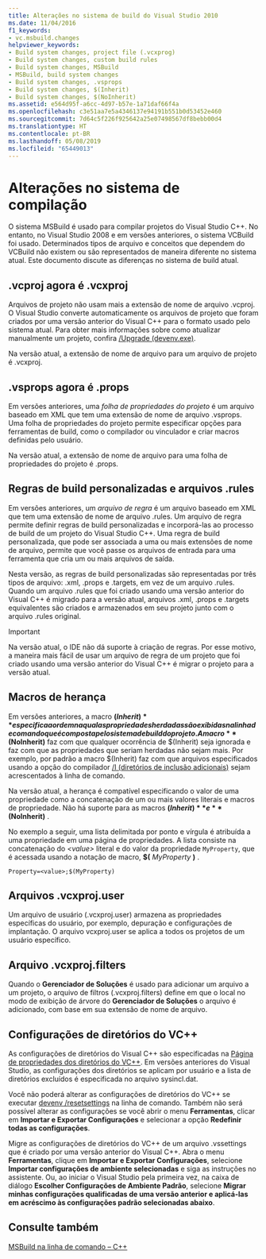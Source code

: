 ```yaml
---
title: Alterações no sistema de build do Visual Studio 2010
ms.date: 11/04/2016
f1_keywords:
- vc.msbuild.changes
helpviewer_keywords:
- Build system changes, project file (.vcxprog)
- Build system changes, custom build rules
- Build system changes, MSBuild
- MSBuild, build system changes
- Build system changes, .vsprops
- Build system changes, $(Inherit)
- Build system changes, $(NoInherit)
ms.assetid: e564d95f-a6cc-4d97-b57e-1a71daf66f4a
ms.openlocfilehash: c3e51aa7e5a4346137e94191b551b0d53452e460
ms.sourcegitcommit: 7d64c5f226f925642a25e07498567df8bebb00d4
ms.translationtype: HT
ms.contentlocale: pt-BR
ms.lasthandoff: 05/08/2019
ms.locfileid: "65449013"
---
```

# <a name="build-system-changes"></a>Alterações no sistema de compilação

O sistema MSBuild é usado para compilar projetos do Visual Studio C++. No entanto, no Visual Studio 2008 e em versões anteriores, o sistema VCBuild foi usado. Determinados tipos de arquivo e conceitos que dependem do VCBuild não existem ou são representados de maneira diferente no sistema atual. Este documento discute as diferenças no sistema de build atual.

## <a name="vcproj-is-now-vcxproj"></a>.vcproj agora é .vcxproj

Arquivos de projeto não usam mais a extensão de nome de arquivo .vcproj. O Visual Studio converte automaticamente os arquivos de projeto que foram criados por uma versão anterior do Visual C++ para o formato usado pelo sistema atual. Para obter mais informações sobre como atualizar manualmente um projeto, confira [/Upgrade (devenv.exe)](/visualstudio/ide/reference/upgrade-devenv-exe).

Na versão atual, a extensão de nome de arquivo para um arquivo de projeto é .vcxproj.

## <a name="vsprops-is-now-props"></a>.vsprops agora é .props

Em versões anteriores, uma *folha de propriedades do projeto* é um arquivo baseado em XML que tem uma extensão de nome de arquivo .vsprops. Uma folha de propriedades do projeto permite especificar opções para ferramentas de build, como o compilador ou vinculador e criar macros definidas pelo usuário.

Na versão atual, a extensão de nome de arquivo para uma folha de propriedades do projeto é .props.

## <a name="custom-build-rules-and-rules-files"></a>Regras de build personalizadas e arquivos .rules

Em versões anteriores, um *arquivo de regra* é um arquivo baseado em XML que tem uma extensão de nome de arquivo .rules. Um arquivo de regra permite definir regras de build personalizadas e incorporá-las ao processo de build de um projeto do Visual Studio C++. Uma regra de build personalizada, que pode ser associada a uma ou mais extensões de nome de arquivo, permite que você passe os arquivos de entrada para uma ferramenta que cria um ou mais arquivos de saída.

Nesta versão, as regras de build personalizadas são representadas por três tipos de arquivo: .xml, .props e .targets, em vez de um arquivo .rules. Quando um arquivo .rules que foi criado usando uma versão anterior do Visual C++ é migrado para a versão atual, arquivos .xml, .props e .targets equivalentes são criados e armazenados em seu projeto junto com o arquivo .rules original.

> [!IMPORTANT]
>  Na versão atual, o IDE não dá suporte à criação de regras. Por esse motivo, a maneira mais fácil de usar um arquivo de regra de um projeto que foi criado usando uma versão anterior do Visual C++ é migrar o projeto para a versão atual.

## <a name="inheritance-macros"></a>Macros de herança

Em versões anteriores, a macro **$(Inherit)** especifica a ordem na qual as propriedades herdadas são exibidas na linha de comando que é composta pelo sistema de build do projeto. A macro **$(NoInherit)** faz com que qualquer ocorrência de $(Inherit) seja ignorada e faz com que as propriedades que seriam herdadas não sejam mais. Por exemplo, por padrão a macro $(Inherit) faz com que arquivos especificados usando a opção do compilador [/I (diretórios de inclusão adicionais)](../build/reference/i-additional-include-directories.md) sejam acrescentados à linha de comando.

Na versão atual, a herança é compatível especificando o valor de uma propriedade como a concatenação de um ou mais valores literais e macros de propriedade. Não há suporte para as macros **$(Inherit)** e **$(NoInherit)** .

No exemplo a seguir, uma lista delimitada por ponto e vírgula é atribuída a uma propriedade em uma página de propriedades. A lista consiste na concatenação do *\<value>* literal e do valor da propriedade `MyProperty`, que é acessada usando a notação de macro, **$(** <em>MyProperty</em> **)** .

```
Property=<value>;$(MyProperty)
```

## <a name="vcxprojuser-files"></a>Arquivos .vcxproj.user

Um arquivo de usuário (.vcxproj.user) armazena as propriedades específicas do usuário, por exemplo, depuração e configurações de implantação. O arquivo vcxproj.user se aplica a todos os projetos de um usuário específico.

## <a name="vcxprojfilters-file"></a>Arquivo .vcxproj.filters

Quando o **Gerenciador de Soluções** é usado para adicionar um arquivo a um projeto, o arquivo de filtros (.vcxproj.filters) define em que o local no modo de exibição de árvore do **Gerenciador de Soluções** o arquivo é adicionado, com base em sua extensão de nome de arquivo.

## <a name="vc-directories-settings"></a>Configurações de diretórios do VC++

As configurações de diretórios do Visual C++ são especificadas na [Página de propriedades dos diretórios do VC++](../ide/vcpp-directories-property-page.md). Em versões anteriores do Visual Studio, as configurações dos diretórios se aplicam por usuário e a lista de diretórios excluídos é especificada no arquivo sysincl.dat.

Você não poderá alterar as configurações de diretórios do VC++ se executar [devenv /resetsettings](/visualstudio/ide/reference/resetsettings-devenv-exe) na linha de comando. Também não será possível alterar as configurações se você abrir o menu **Ferramentas**, clicar em **Importar e Exportar Configurações** e selecionar a opção **Redefinir todas as configurações**.

Migre as configurações de diretórios do VC++ de um arquivo .vssettings que é criado por uma versão anterior do Visual C++. Abra o menu **Ferramentas**, clique em **Importar e Exportar Configurações**, selecione **Importar configurações de ambiente selecionadas** e siga as instruções no assistente. Ou, ao iniciar o Visual Studio pela primeira vez, na caixa de diálogo **Escolher Configurações de Ambiente Padrão**, selecione **Migrar minhas configurações qualificadas de uma versão anterior e aplicá-las em acréscimo às configurações padrão selecionadas abaixo**.

## <a name="see-also"></a>Consulte também

[MSBuild na linha de comando – C++](../build/msbuild-visual-cpp.md)
